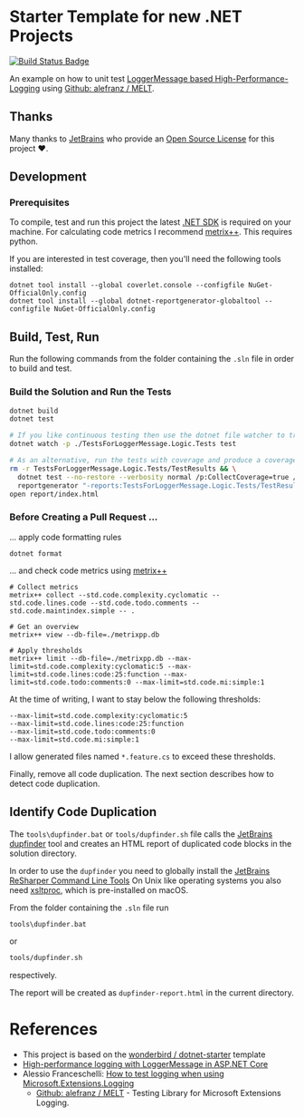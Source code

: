 # Starter Template for new .NET Projects

[![Build Status Badge](https://github.com/wonderbird/tests-for-loggermessage/workflows/.NET/badge.svg)](https://github.com/wonderbird/tests-for-loggermessage/actions?query=workflow%3A%22.NET%22)

An example on how to unit test [LoggerMessage based High-Performance-Logging](https://docs.microsoft.com/en-us/aspnet/core/fundamentals/logging/loggermessage?view=aspnetcore-6.0) using [Github: alefranz / MELT](https://github.com/alefranz/MELT).

## Thanks

Many thanks to [JetBrains](https://www.jetbrains.com/?from=tests-for-loggermessage) who provide
an [Open Source License](https://www.jetbrains.com/community/opensource/) for this project ❤️.

## Development

### Prerequisites

To compile, test and run this project the latest [.NET SDK](https://dotnet.microsoft.com/download) is required on your
machine. For calculating code metrics I recommend [metrix++](https://github.com/metrixplusplus/metrixplusplus). This
requires python.

If you are interested in test coverage, then you'll need the following tools installed:

```shell
dotnet tool install --global coverlet.console --configfile NuGet-OfficialOnly.config
dotnet tool install --global dotnet-reportgenerator-globaltool --configfile NuGet-OfficialOnly.config
```

## Build, Test, Run

Run the following commands from the folder containing the `.sln` file in order to build and test.

### Build the Solution and Run the Tests

```sh
dotnet build
dotnet test

# If you like continuous testing then use the dotnet file watcher to trigger your tests
dotnet watch -p ./TestsForLoggerMessage.Logic.Tests test

# As an alternative, run the tests with coverage and produce a coverage report
rm -r TestsForLoggerMessage.Logic.Tests/TestResults && \
  dotnet test --no-restore --verbosity normal /p:CollectCoverage=true /p:CoverletOutputFormat=cobertura /p:CoverletOutput='./TestResults/coverage.cobertura.xml' && \
  reportgenerator "-reports:TestsForLoggerMessage.Logic.Tests/TestResults/*.xml" "-targetdir:report" "-reporttypes:Html;lcov" "-title:Tests For LoggerMessage"
open report/index.html
```

### Before Creating a Pull Request ...

... apply code formatting rules

```shell
dotnet format
```

... and check code metrics using [metrix++](https://github.com/metrixplusplus/metrixplusplus)

```shell
# Collect metrics
metrix++ collect --std.code.complexity.cyclomatic --std.code.lines.code --std.code.todo.comments --std.code.maintindex.simple -- .

# Get an overview
metrix++ view --db-file=./metrixpp.db

# Apply thresholds
metrix++ limit --db-file=./metrixpp.db --max-limit=std.code.complexity:cyclomatic:5 --max-limit=std.code.lines:code:25:function --max-limit=std.code.todo:comments:0 --max-limit=std.code.mi:simple:1
```

At the time of writing, I want to stay below the following thresholds:

```shell
--max-limit=std.code.complexity:cyclomatic:5
--max-limit=std.code.lines:code:25:function
--max-limit=std.code.todo:comments:0
--max-limit=std.code.mi:simple:1
```

I allow generated files named `*.feature.cs` to exceed these thresholds.

Finally, remove all code duplication. The next section describes how to detect code duplication.

## Identify Code Duplication

The `tools\dupfinder.bat` or `tools/dupfinder.sh` file calls
the [JetBrains dupfinder](https://www.jetbrains.com/help/resharper/dupFinder.html) tool and creates an HTML report of
duplicated code blocks in the solution directory.

In order to use the `dupfinder` you need to globally install
the [JetBrains ReSharper Command Line Tools](https://www.jetbrains.com/help/resharper/ReSharper_Command_Line_Tools.html)
On Unix like operating systems you also need [xsltproc](http://xmlsoft.org/XSLT/xsltproc2.html), which is pre-installed
on macOS.

From the folder containing the `.sln` file run

```sh
tools\dupfinder.bat
```

or

```sh
tools/dupfinder.sh
```

respectively.

The report will be created as `dupfinder-report.html` in the current directory.

# References

* This project is based on the [wonderbird / dotnet-starter](https://github.com/wonderbird/dotnet-starter) template
* [High-performance logging with LoggerMessage in ASP.NET Core](https://docs.microsoft.com/en-us/aspnet/core/fundamentals/logging/loggermessage?view=aspnetcore-6.0)
* Alessio Franceschelli: [How to test logging when using Microsoft.Extensions.Logging](https://alessio.franceschelli.me/posts/dotnet/how-to-test-logging-when-using-microsoft-extensions-logging/)
  * [Github: alefranz / MELT](https://github.com/alefranz/MELT) - Testing Library for Microsoft Extensions Logging.
